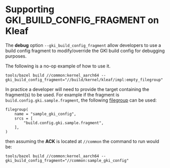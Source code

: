 # Supporting GKI\_BUILD\_CONFIG\_FRAGMENT on Kleaf

The **debug** option `--gki_build_config_fragment` allow developers to use a
build config fragment to modify/override the GKI build config for debugging
purposes.

The following is a no-op example of how to use it.

```shell
tools/bazel build //common:kernel_aarch64 --gki_build_config_fragment="//build/kernel/kleaf/impl:empty_filegroup"
```

In practice a developer will need to provide the target containing the
fragment(s) to be used. For example if the fragment is
`build.config.gki.sample.fragment`, the following
[filegroup](https://bazel.build/reference/be/general#filegroup) can be used:

```shell
filegroup(
    name = "sample_gki_config",
    srcs = [
        "build.config.gki.sample.fragment",
    ],
)
```

then assuming the **ACK** is located at `//common` the command to run would be:

```shell
tools/bazel build //common:kernel_aarch64 --gki_build_config_fragment="//common:sample_gki_config"
```

